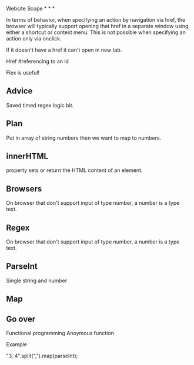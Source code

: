 Website Scope
*
*
*



In terms of behavior, when specifying an action by navigation via href, the browser will typically support opening that href in a separate window using either a shortcut or context menu. This is not possible when specifying an action only via onclick.

If it doesn't have a href it can't open in new tab.

Href #referencing to an id

Flex is useful! 

## Advice
Saved timed regex logic bit. 
## Plan
Put in array of string numbers then we want to map to numbers. 
## innerHTML
property sets or return the HTML content of an element. 

## Browsers
On browser that don't support input of type number, a number is a type text.

## Regex
On browser that don't support input of type number, a number is a type text.

## ParseInt
Single string and number

## Map 


## Go over
Functional programming
Anoymous function

Example


"3, 4".split(",").map(parseInt);

